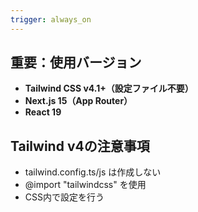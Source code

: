 ```yaml
---
trigger: always_on
---
```


## 重要：使用バージョン
- **Tailwind CSS v4.1+（設定ファイル不要）**
- **Next.js 15（App Router）**
- **React 19**

## Tailwind v4の注意事項
- tailwind.config.ts/js は作成しない
- @import "tailwindcss" を使用
- CSS内で設定を行う
